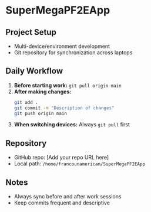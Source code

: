 # SuperMegaPF2EApp

## Project Setup
- Multi-device/environment development
- Git repository for synchronization across laptops

## Daily Workflow
1. **Before starting work:** `git pull origin main`
2. **After making changes:**
   ```bash
   git add .
   git commit -m "Description of changes"
   git push origin main
   ```
3. **When switching devices:** Always `git pull` first

## Repository
- GitHub repo: [Add your repo URL here]
- Local path: `/home/francounamerican/SuperMegaPF2EApp`

## Notes
- Always sync before and after work sessions
- Keep commits frequent and descriptive
